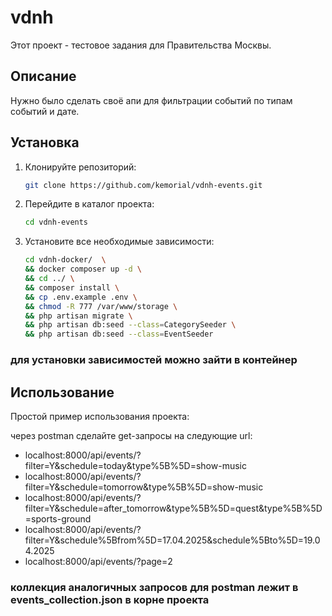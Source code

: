 # vdnh

Этот проект - тестовое задания для Правительства Москвы.

## Описание

Нужно было сделать своё апи для фильтрации событий по типам событий и дате.

## Установка

1. Клонируйте репозиторий:
    ```bash
    git clone https://github.com/kemorial/vdnh-events.git
    ```

2. Перейдите в каталог проекта:
    ```bash
    cd vdnh-events
    ```

3. Установите все необходимые зависимости:
    ```bash
    cd vdnh-docker/  \
    && docker composer up -d \ 
    && cd ../ \
    && composer install \
    && cp .env.example .env \
    && chmod -R 777 /var/www/storage \
    && php artisan migrate \
    && php artisan db:seed --class=CategorySeeder \
    && php artisan db:seed --class=EventSeeder
    ```
### для установки зависимостей можно зайти в контейнер
## Использование

Простой пример использования проекта:

через postman сделайте get-запросы на следующие url:

 - localhost:8000/api/events/?filter=Y&schedule=today&type%5B%5D=show-music
 - localhost:8000/api/events/?filter=Y&schedule=tomorrow&type%5B%5D=show-music
 - localhost:8000/api/events/?filter=Y&schedule=after_tomorrow&type%5B%5D=quest&type%5B%5D=sports-ground
 - localhost:8000/api/events/?filter=Y&schedule%5Bfrom%5D=17.04.2025&schedule%5Bto%5D=19.04.2025
 - localhost:8000/api/events/?page=2

### коллекция аналогичных запросов для postman лежит в events_collection.json в корне проекта 

